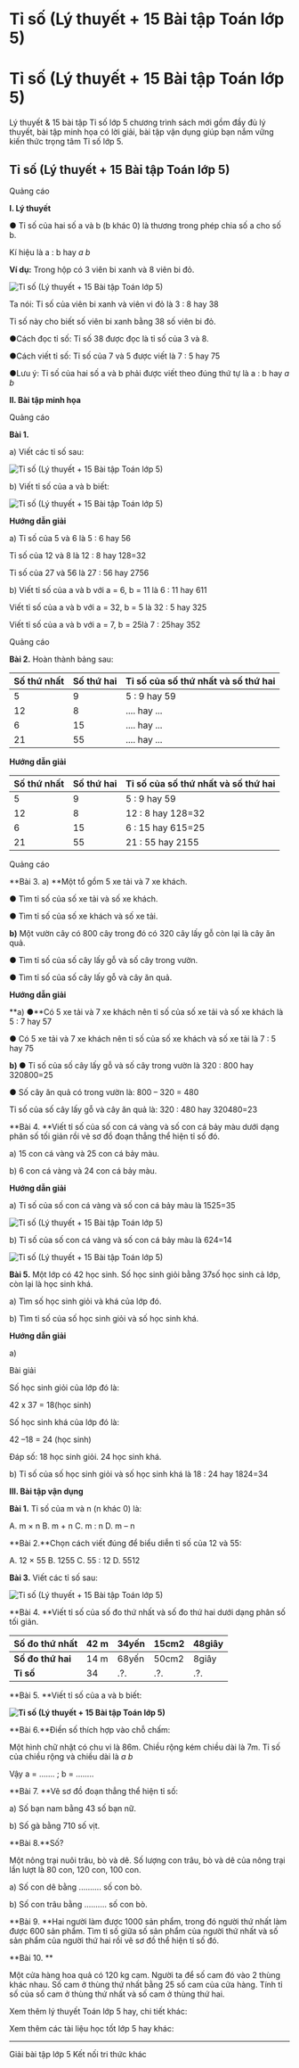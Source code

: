# Tỉ số (Lý thuyết + 15 Bài tập Toán lớp 5)

# Tỉ số (Lý thuyết + 15 Bài tập Toán lớp 5)

Lý thuyết & 15 bài tập Tỉ số lớp 5 chương trình sách mới gồm đầy đủ lý thuyết, bài tập minh họa có lời giải, bài tập vận dụng giúp bạn nắm vững kiến thức trọng tâm Tỉ số lớp 5.

## Tỉ số (Lý thuyết + 15 Bài tập Toán lớp 5)

Quảng cáo

**I. Lý thuyết**

● Tỉ số của hai số a và b (b khác 0) là thương trong phép chia số a cho số b.

Kí hiệu là a : b hay _a b_

**Ví dụ:** Trong hộp có 3 viên bi xanh và 8 viên bi đỏ.

![Tỉ số \(Lý thuyết + 15 Bài tập Toán lớp 5\)](https://vietjack.com/toan-5-kn/images/ly-thuyet-ti-so-219798.PNG)

Ta nói: Tỉ số của viên bi xanh và viên vi đỏ là 3 : 8 hay 38

Tỉ số này cho biết số viên bi xanh bằng 38 số viên bi đỏ.

●Cách đọc tỉ số: Tỉ số 38 được đọc là tỉ số của 3 và 8.

●Cách viết tỉ số: Tỉ số của 7 và 5 được viết là 7 : 5 hay 75

●Lưu ý: Tỉ số của hai số a và b phải được viết theo đúng thứ tự là a : b hay _a b_

**II. Bài tập minh họa**

Quảng cáo

**Bài 1.**

a) Viết các tỉ số sau:

![Tỉ số \(Lý thuyết + 15 Bài tập Toán lớp 5\)](https://vietjack.com/toan-5-kn/images/ly-thuyet-ti-so-219805.PNG)

b) Viết tỉ số của a và b biết:

![Tỉ số \(Lý thuyết + 15 Bài tập Toán lớp 5\)](https://vietjack.com/toan-5-kn/images/ly-thuyet-ti-so-219806.PNG)

**Hướng dẫn giải**

a) Tỉ số của 5 và 6 là 5 : 6 hay 56

Tỉ số của 12 và 8 là 12 : 8 hay 128=32

Tỉ số của 27 và 56 là 27 : 56 hay 2756

b) Viết tỉ số của a và b với a = 6, b = 11 là 6 : 11 hay 611

Viết tỉ số của a và b với a = 32, b = 5 là 32 : 5 hay 325

Viết tỉ số của a và b với a = 7, b = 25là 7 : 25hay 352

Quảng cáo

**Bài 2.** Hoàn thành bảng sau:

**Số thứ nhất** | **Số thứ hai** | **Tỉ số của số thứ nhất và số thứ hai**  
---|---|---  
5 | 9 | 5 : 9 hay 59  
12  | 8 | .... hay ...  
6 | 15 | .... hay ...  
21 | 55 | .... hay ...  
  
**Hướng dẫn giải**

**Số thứ nhất** | **Số thứ hai** | **Tỉ số của số thứ nhất và số thứ hai**  
---|---|---  
5 | 9 | 5 : 9 hay 59  
12  | 8 | 12 : 8 hay 128=32  
6 | 15 | 6 : 15 hay 615=25  
21 | 55 | 21 : 55 hay 2155  
  
Quảng cáo

**Bài 3. a) **Một tổ gồm 5 xe tải và 7 xe khách.

● Tìm tỉ số của số xe tải và số xe khách.

● Tìm tỉ số của số xe khách và số xe tải.

**b)** Một vườn cây có 800 cây trong đó có 320 cây lấy gỗ còn lại là cây ăn quả.

● Tìm tỉ số của số cây lấy gỗ và số cây trong vườn.

● Tìm tỉ số của số cây lấy gỗ và cây ăn quả.

**Hướng dẫn giải**

**a) ●**Có 5 xe tải và 7 xe khách nên tỉ số của số xe tải và số xe khách là 5 : 7 hay 57

● Có 5 xe tải và 7 xe khách nên tỉ số của số xe khách và số xe tải là 7 : 5 hay 75

**b) ●** Tỉ số của số cây lấy gỗ và số cây trong vườn là 320 : 800 hay 320800=25

● Số cây ăn quả có trong vườn là: 800 – 320 = 480

Tỉ số của số cây lấy gỗ và cây ăn quả là: 320 : 480 hay 320480=23

**Bài 4. **Viết tỉ số của số con cá vàng và số con cá bảy màu dưới dạng phân số tối giản rồi vẽ sơ đồ đoạn thẳng thể hiện tỉ số đó.

a) 15 con cá vàng và 25 con cá bảy màu.

b) 6 con cá vàng và 24 con cá bảy màu.

**Hướng dẫn giải**

a) Tỉ số của số con cá vàng và số con cá bảy màu là 1525=35

![Tỉ số \(Lý thuyết + 15 Bài tập Toán lớp 5\)](https://vietjack.com/toan-5-kn/images/ly-thuyet-ti-so-219807.PNG)

b) Tỉ số của số con cá vàng và số con cá bảy màu là 624=14

![Tỉ số \(Lý thuyết + 15 Bài tập Toán lớp 5\)](https://vietjack.com/toan-5-kn/images/ly-thuyet-ti-so-219808.PNG)

**Bài 5.** Một lớp có 42 học sinh. Số học sinh giỏi bằng 37số học sinh cả lớp, còn lại là học sinh khá.

a) Tìm số học sinh giỏi và khá của lớp đó.

b) Tìm tỉ số của số học sinh giỏi và số học sinh khá.

**Hướng dẫn giải**

a) 

Bài giải

Số học sinh giỏi của lớp đó là:

42 x 37 = 18(học sinh)

Số học sinh khá của lớp đó là:

42 –18 = 24 (học sinh)

Đáp số: 18 học sinh giỏi. 24 học sinh khá.

b) Tỉ số của số học sinh giỏi và số học sinh khá là 18 : 24 hay 1824=34

**III. Bài tập vận dụng**

**Bài 1.** Tỉ số của m và n (n khác 0) là:

A. m × n B. m + n C. m : n D. m – n 

**Bài 2.**Chọn cách viết đúng để biểu diễn tỉ số của 12 và 55:

A. 12 × 55 B. 1255 C. 55 : 12 D. 5512

**Bài 3.** Viết các tỉ số sau:

![Tỉ số \(Lý thuyết + 15 Bài tập Toán lớp 5\)](https://vietjack.com/toan-5-kn/images/ly-thuyet-ti-so-219809.PNG)

**Bài 4. **Viết tỉ số của số đo thứ nhất và số đo thứ hai dưới dạng phân số tối giản.

**Số đo thứ nhất** | 42 m | 34yến | 15cm2 | 48giây  
---|---|---|---|---  
**Số đo thứ hai** | 14 m | 68yến | 50cm2 | 8giây  
**Tỉ số** | 34 | .?. | .?. | .?.  
  
**Bài 5. **Viết tỉ số của a và b biết:

**![Tỉ số \(Lý thuyết + 15 Bài tập Toán lớp 5\)](https://vietjack.com/toan-5-kn/images/ly-thuyet-ti-so-219810.PNG)**

**Bài 6.**Điền số thích hợp vào chỗ chấm:

Một hình chữ nhật có chu vi là 86m. Chiều rộng kém chiều dài là 7m. Tỉ số của chiều rộng và chiều dài là _a b_

Vậy a = ….... ; b = ........

**Bài 7. **Vẽ sơ đồ đoạn thẳng thể hiện tỉ số:

a) Số bạn nam bằng 43 số bạn nữ.

b) Số gà bằng 710 số vịt.

**Bài 8.**Số?

Một nông trại nuôi trâu, bò và dê. Số lượng con trâu, bò và dê của nông trại lần lượt là 80 con, 120 con, 100 con. 

a) Số con dê bằng .......... số con bò.

b) Số con trâu bằng .......... số con bò.

**Bài 9. **Hai người làm được 1000 sản phẩm, trong đó người thứ nhất làm được 600 sản phẩm. Tìm tỉ số giữa số sản phẩm của người thứ nhất và số sản phẩm của người thứ hai rồi vẽ sơ đồ thể hiện tỉ số đó.

**Bài 10. **

Một cửa hàng hoa quả có 120 kg cam. Người ta để số cam đó vào 2 thùng khác nhau. Số cam ở thùng thứ nhất bằng 25 số cam của cửa hàng. Tính tỉ số của số cam ở thùng thứ nhất và số cam ở thùng thứ hai.

Xem thêm lý thuyết Toán lớp 5 hay, chi tiết khác:

Xem thêm các tài liệu học tốt lớp 5 hay khác:

* * *

Giải bài tập lớp 5 Kết nối tri thức khác

